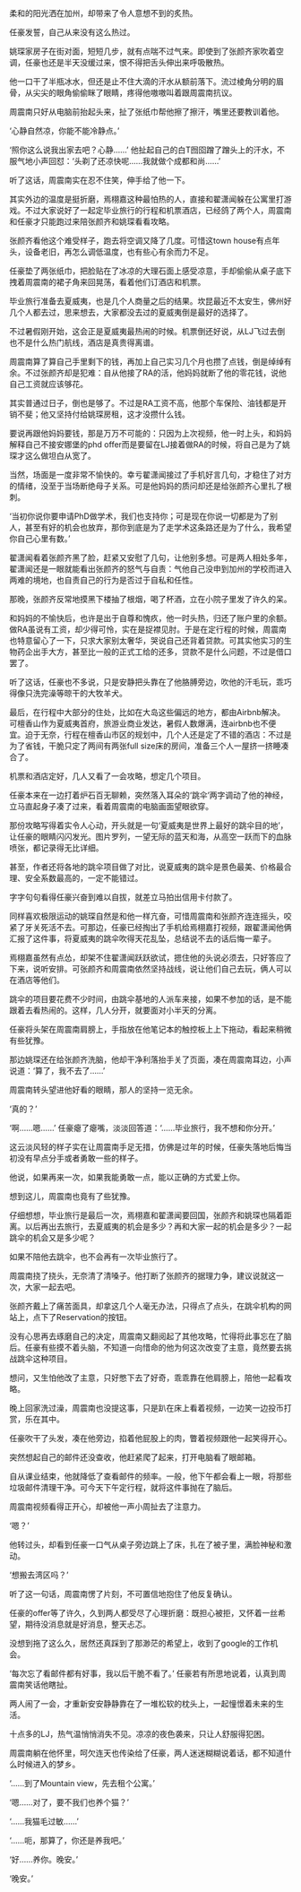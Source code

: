 柔和的阳光洒在加州，却带来了令人意想不到的炙热。

任豪发誓，自己从来没有这么热过。

姚琛家房子在街对面，短短几步，就有点喘不过气来。即使到了张颜齐家吹着空调，任豪也还是半天没缓过来，恨不得把舌头伸出来呼吸散热。

他一口干了半瓶冰水，但还是止不住大滴的汗水从额前落下。流过棱角分明的眉骨，从尖尖的眼角偷偷眯了眼睛，疼得他嗷嗷叫着跟周震南抗议。

周震南只好从电脑前抬起头来，扯了张纸巾帮他擦了擦汗，嘴里还要教训着他。

‘心静自然凉，你能不能冷静点。’

‘照你这么说我出家去吧？心静……’ 他扯起自己的白T囫囵蹭了蹭头上的汗水，不服气地小声回怼：‘头剃了还凉快呢……我就做个成都和尚……’

听了这话，周震南实在忍不住笑，伸手给了他一下。

其实外边的温度是挺折磨，焉栩嘉这种最怕热的人，直接和翟潇闻躲在公寓里打游戏。不过大家说好了一起定毕业旅行的行程和机票酒店，已经鸽了两个人，周震南和任豪才只能跑过来陪张颜齐和姚琛看看攻略。

张颜齐看他这个难受样子，跑去将空调又降了几度。可惜这town house有点年头，设备老旧，再怎么调低温度，也有些心有余而力不足。

任豪垫了两张纸巾，把脸贴在了冰凉的大理石面上感受凉意，手却偷偷从桌子底下拽着周震南的裙子角来回晃荡，看着他们订酒店和机票。

毕业旅行准备去夏威夷，也是几个人商量之后的结果。坎昆最近不太安生，佛州好几个人都去过，思来想去，大家都没去过的夏威夷倒是最好的选择了。

不过暑假刚开始，这会正是夏威夷最热闹的时候。机票倒还好说，从LJ飞过去倒也不是什么热门航线，酒店是真贵得离谱。

周震南算了算自己手里剩下的钱，再加上自己实习几个月也攒了点钱，倒是绰绰有余。不过张颜齐却是犯难：自从他接了RA的活，他妈妈就断了他的零花钱，说他自己工资就应该够花。

其实普通过日子，倒也是够了。不过是RA工资不高，他那个车保险、油钱都是开销不斐；他又坚持付给姚琛房租，这才没攒什么钱。

要说再跟他妈妈要钱，那是万万不可能的：只因为上次视频，他一时上头，和妈妈解释自己不接安娜堡的phd offer而是要留在LJ接着做RA的时候，将自己是为了姚琛才这么做坦白从宽了。

当然，场面是一度非常不愉快的。幸亏翟潇闻接过了手机好言几句，才稳住了对方的情绪，没至于当场断绝母子关系。可是他妈妈的质问却还是给张颜齐心里扎了根刺。

‘当初你说你要申请PhD做学术，我们也支持你；可是现在你说一切都是为了别人，甚至有好的机会也放弃，那你到底是为了走学术这条路还是为了什么，我希望你自己心里有数。’

翟潇闻看着张颜齐黑了脸，赶紧又安慰了几句，让他别多想。可是两人相处多年，翟潇闻还是一眼就能看出张颜齐的怒气与自责：气他自己没申到加州的学校而进入两难的境地，也自责自己的行为是否过于自私和任性。

那晚，张颜齐反常地摸黑下楼抽了根烟，喝了杯酒，立在小院子里发了许久的呆。

和妈妈的不愉快后，也许是出于自尊和愧疚，他一时头热，归还了账户里的余额。做RA虽说有工资，却少得可怜，实在是捉襟见肘。于是在定行程的时候，周震南也特意留心了一下，只求大家别太奢华，哭说自己还背着贷款。可其实他实习的生物药企出手大方，甚至比一般的正式工给的还多，贷款不是什么问题，不过是借口罢了。

听了这话，任豪也不多说，只是安静把头靠在了他胳膊旁边，吹他的汗毛玩，乖巧得像只洗完澡等晾干的大牧羊犬。

最后，在行程中大部分的住处，比如在大岛这些偏远的地方，都由Airbnb解决。可檀香山作为夏威夷首府，旅游业商业发达，暑假人数爆满，连airbnb也不便宜。迫于无奈，行程在檀香山市区的规划中，几个人还是定了不错的酒店：不过是为了省钱，干脆只定了两间有两张full size床的房间，准备三个人一屋挤一挤睡凑合了。

机票和酒店定好，几人又看了一会攻略，想定几个项目。

任豪本来在一边打着炉石百无聊赖，突然落入耳朵的‘跳伞’两字调动了他的神经，立马直起身子凑了过来，看着周震南的电脑画面望眼欲穿。

那份攻略写得着实令人心动，开头就是一句‘夏威夷是世界上最好的跳伞目的地’，让任豪的眼睛闪闪发光。图片罗列，一望无际的蓝天和海，从高空一跃而下的血脉喷张，都记录得无比详细。

甚至，作者还将各地的跳伞项目做了对比，说夏威夷的跳伞是景色最美、价格最合理、安全系数最高的，一定不能错过。

字字句句看得任豪兴奋到难以自拔，就差立马拍出信用卡付款了。

同样喜欢极限运动的姚琛自然是和他一样亢奋，可惜周震南和张颜齐连连摇头，咬紧了牙关死活不去。可那边，任豪已经掏出了手机给焉栩嘉打视频，跟翟潇闻他俩汇报了这件事，将夏威夷的跳伞吹得天花乱坠，总结说不去的话后悔一辈子。

焉栩嘉虽然有点怂，却架不住翟潇闻跃跃欲试，摁住他的头说必须去，只好答应了下来，说听安排。可张颜齐和周震南依然坚持战线，说让他们自己去玩，俩人可以在酒店等他们。

跳伞的项目要花费不少时间，由跳伞基地的人派车来接，如果不参加的话，是不能跟着去看热闹的。这样，几人分开，就要面对小半天的分离。

任豪将头架在周震南肩膀上，手指放在他笔记本的触控板上上下拖动，看起来稍微有些犹豫。

那边姚琛还在给张颜齐洗脑，他却干净利落抬手关了页面，凑在周震南耳边，小声说道：‘算了，我不去了……’

周震南转头望进他好看的眼睛，那人的坚持一览无余。

‘真的？’

‘啊……嗯……’ 任豪瘪了瘪嘴，淡淡回答道：‘……毕业旅行，我不想和你分开。’

这云淡风轻的样子实在让周震南手足无措，仿佛是过年的时候，任豪失落地后悔当初没有早点分手或者勇敢一些的样子。

他说，如果再来一次，如果我能勇敢一点，能以正确的方式爱上你。

想到这儿，周震南也竟有了些犹豫。

仔细想想，毕业旅行是最后一次，焉栩嘉和翟潇闻要回国，张颜齐和姚琛也隔着距离。以后再出去旅行，去夏威夷的机会是多少？再和大家一起的机会是多少？一起跳伞的机会又是多少呢？

如果不陪他去跳伞，也不会再有一次毕业旅行了。

周震南挠了挠头，无奈清了清嗓子。他打断了张颜齐的据理力争，建议说就这一次，大家一起去吧。

张颜齐戴上了痛苦面具，却拿这几个人毫无办法，只得点了点头，在跳伞机构的网站上，点下了Reservation的按钮。

没有心思再去琢磨自己的决定，周震南又翻阅起了其他攻略，忙得将此事忘在了脑后。任豪有些摸不着头脑，不知道一向惜命的他为何这次改变了主意，竟然要去挑战跳伞这种项目。

想问，又生怕他改了主意，只好憋下去了好奇，乖乖靠在他肩膀上，陪他一起看攻略。

晚上回家洗过澡，周震南也没提这事，只是趴在床上看着视频，一边笑一边投币打赏，乐在其中。

任豪吹干了头发，凑在他旁边，掐着他屁股上的肉，瞥着视频跟他一起笑得开心。

突然想起自己的邮件还没查收，他赶紧爬了起来，打开电脑看了眼邮箱。

自从课业结束，他就降低了查看邮件的频率。一般，他下午都会看上一眼，将那些垃圾邮件清理干净。可今天下午定行程，就将这件事抛在了脑后。

周震南视频看得正开心，却被他一声小周扯去了注意力。

‘嗯？’

他转过头，却看到任豪一口气从桌子旁边跳上了床，扎在了被子里，满脸神秘和激动。

‘想搬去湾区吗？’

听了这一句话，周震南愣了片刻，不可置信地抱住了他反复确认。

任豪的offer等了许久，久到两人都受尽了心理折磨：既担心被拒，又怀着一丝希望，期待没消息就是好消息，整天忐忑。

没想到拖了这么久，居然还真踩到了那渺茫的希望上，收到了google的工作机会。

‘每次忘了看邮件都有好事，我以后干脆不看了。’ 任豪若有所思地说着，认真到周震南笑话他瞎扯。

两人闹了一会，才重新安安静静靠在了一堆松软的枕头上，一起憧憬着未来的生活。

十点多的LJ，热气温悄悄消失不见。凉凉的夜色袭来，只让人舒服得犯困。

周震南躺在他怀里，呵欠连天也传染给了任豪，两人迷迷糊糊说着话，都不知道什么时候进入的梦乡。

‘……到了Mountain view，先去租个公寓。’

‘嗯……对了，要不我们也养个猫？’

‘……我猫毛过敏……’

‘……呃，那算了，你还是养我吧。’

‘好……养你。晚安。’

‘晚安。’
